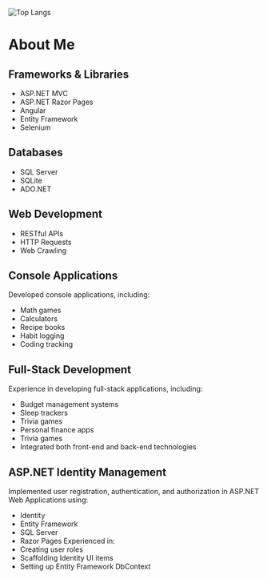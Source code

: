 ![Top Langs](https://github-readme-stats.vercel.app/api/top-langs/?username=DLee211&theme=transparent&hide_progress=true)

# About Me

## Frameworks & Libraries
- ASP.NET MVC
- ASP.NET Razor Pages
- Angular
- Entity Framework
- Selenium
## Databases
- SQL Server
- SQLite
- ADO.NET
## Web Development
- RESTful APIs
- HTTP Requests
- Web Crawling
## Console Applications
Developed console applications, including:
- Math games
- Calculators
- Recipe books
- Habit logging
- Coding tracking
## Full-Stack Development
Experience in developing full-stack applications, including:
- Budget management systems
- Sleep trackers
- Trivia games
- Personal finance apps
- Trivia games
- Integrated both front-end and back-end technologies
## ASP.NET Identity Management
Implemented user registration, authentication, and authorization in ASP.NET Web Applications using:
- Identity
- Entity Framework
- SQL Server
- Razor Pages
Experienced in:
- Creating user roles
- Scaffolding Identity UI items
- Setting up Entity Framework DbContext
